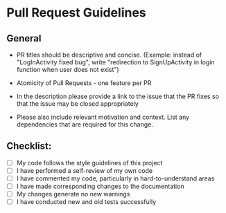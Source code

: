 # Pull Request Guidelines

## General

* PR titles should be descriptive and concise. (Example: instead of "LogInActivity fixed bug", write "redirection to SignUpActivity in login function when user does not exist")

* Atomicity of Pull Requests - one feature per PR

* In the description please provide a link to the issue that the PR fixes so that the issue may be closed appropriately

* Please also include relevant motivation and context. List any dependencies that are required for this change.

## Checklist:

- [ ] My code follows the style guidelines of this project
- [ ] I have performed a self-review of my own code
- [ ] I have commented my code, particularly in hard-to-understand areas
- [ ] I have made corresponding changes to the documentation
- [ ] My changes generate no new warnings
- [ ] I have conducted new and old tests successfully
